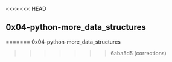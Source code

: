 <<<<<<< HEAD
## 0x04-python-more_data_structures
=======
0x04-python-more_data_structures
>>>>>>> 6aba5d5 (corrections)
